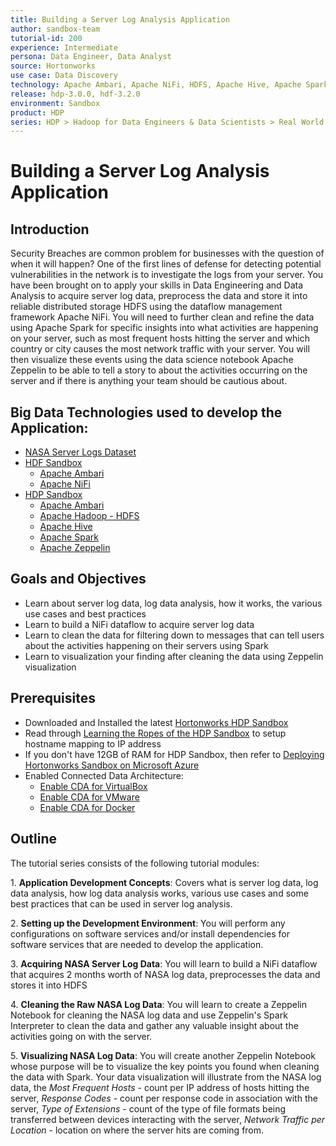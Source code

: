```yaml
---
title: Building a Server Log Analysis Application
author: sandbox-team
tutorial-id: 200
experience: Intermediate
persona: Data Engineer, Data Analyst
source: Hortonworks
use case: Data Discovery
technology: Apache Ambari, Apache NiFi, HDFS, Apache Hive, Apache Spark, Apache Zeppelin
release: hdp-3.0.0, hdf-3.2.0
environment: Sandbox
product: HDP
series: HDP > Hadoop for Data Engineers & Data Scientists > Real World Examples, HDF > Develop Data Flow & Streaming Applications > Real World Examples
---
```


# Building a Server Log Analysis Application

## Introduction

Security Breaches are common problem for businesses with the question of when it
will happen? One of the first lines of defense for detecting potential
vulnerabilities in the network is to investigate the logs from your server. You
have been brought on to apply your skills in Data Engineering and Data Analysis
to acquire server log data, preprocess the data and store it into reliable
distributed storage HDFS using the dataflow management framework Apache NiFi.
You will need to further clean and refine the data using Apache Spark for
specific insights into what activities are happening on your server, such as
most frequent hosts hitting the server and which country or city causes the
most network traffic with your server. You will then visualize these events
using the data science notebook Apache Zeppelin to be able to tell a story
to about the activities occurring on the server and if there is anything your
team should be cautious about.

## Big Data Technologies used to develop the Application:

- [NASA Server Logs Dataset](http://ita.ee.lbl.gov/html/contrib/NASA-HTTP.html)
- [HDF Sandbox](https://hortonworks.com/products/data-platforms/hdf/)
    - [Apache Ambari](https://ambari.apache.org/)
    - [Apache NiFi](https://nifi.apache.org/)
- [HDP Sandbox](https://hortonworks.com/products/data-platforms/hdp/)
    - [Apache Ambari](https://ambari.apache.org/)
    - [Apache Hadoop - HDFS](http://hadoop.apache.org/docs/r2.7.6/)
    - [Apache Hive](https://hive.apache.org/)
    - [Apache Spark](https://spark.apache.org/)
    - [Apache Zeppelin](https://zeppelin.apache.org/)

## Goals and Objectives

- Learn about server log data, log data analysis, how it works, the various use cases
and best practices
- Learn to build a NiFi dataflow to acquire server log data
- Learn to clean the data for filtering down to messages that can tell users
about the activities happening on their servers using Spark
- Learn to visualization your finding after cleaning the data using Zeppelin
visualization

## Prerequisites

- Downloaded and Installed the latest [Hortonworks HDP Sandbox](https://hortonworks.com/hdp/downloads/)
- Read through [Learning the Ropes of the HDP Sandbox](https://hortonworks.com/tutorial/learning-the-ropes-of-the-hortonworks-sandbox/) to setup hostname mapping to IP address
- If you don't have 12GB of RAM for HDP Sandbox, then refer to [Deploying Hortonworks Sandbox on Microsoft Azure](https://hortonworks.com/tutorial/sandbox-deployment-and-install-guide/section/4/)
- Enabled Connected Data Architecture:
  - [Enable CDA for VirtualBox](https://hortonworks.com/tutorial/sandbox-deployment-and-install-guide/section/1/#enable-connected-data-architecture-cda---advanced-topic)
  - [Enable CDA for VMware](https://hortonworks.com/tutorial/sandbox-deployment-and-install-guide/section/2/#enable-connected-data-architecture-cda---advanced-topic)
  - [Enable CDA for Docker](https://hortonworks.com/tutorial/sandbox-deployment-and-install-guide/section/3/#enable-connected-data-architecture-cda---advanced-topic)

## Outline

The tutorial series consists of the following tutorial modules:

1\. **Application Development Concepts**: Covers what is server log data, log data analysis, how log data analysis works, various use cases and some best practices that can be used in server log analysis.

2\. **Setting up the Development Environment**: You will perform any configurations on software services and/or install dependencies for software services that are needed to develop the application.

3\. **Acquiring NASA Server Log Data**: You will learn to build a NiFi dataflow that acquires 2 months worth of NASA log data, preprocesses the data and stores it into HDFS

4\. **Cleaning the Raw NASA Log Data**: You will learn to create a Zeppelin Notebook for cleaning the NASA log data and use Zeppelin's Spark Interpreter to clean the data and gather any valuable insight about the activities going on with the server.

5\. **Visualizing NASA Log Data**: You will create another Zeppelin Notebook whose purpose will be to visualize the key points you found when cleaning the data with Spark. Your data visualization will illustrate from the NASA log data, the _Most Frequent Hosts_ - count per IP address of hosts hitting the server, _Response Codes_ - count per response code in association with the server, _Type of Extensions_ - count of the type of file formats being transferred between devices interacting with the server, _Network Traffic per Location_ - location on where the server hits are coming from.
